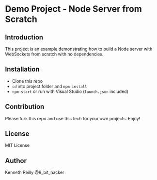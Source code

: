 # Demo Project - Node Server from Scratch

## Introduction
This project is an example demonstrating how to build a Node server with WebSockets from scratch with no dependencies.

## Installation
* Clone this repo
* `cd` into project folder and `npm install`
* `npm start` or run with Visual Studio (`launch.json` included)

## Contribution
Please fork this repo and use this tech for your own projects. Enjoy!

## License
MIT License

## Author
Kenneth Reilly @8_bit_hacker